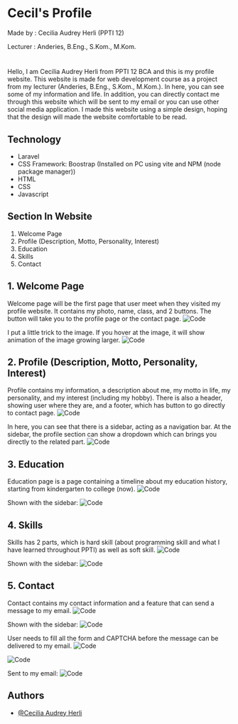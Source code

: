 
# Cecil's Profile
Made by     : Cecilia Audrey Herli (PPTI 12)

Lecturer    : Anderies, B.Eng., S.Kom., M.Kom.
#
Hello, I am Cecilia Audrey Herli from PPTI 12 BCA and this is my profile website. This website is made for web development course as a project from my lecturer (Anderies, B.Eng., S.Kom., M.Kom.). In here, you can see some of my information and life. In addition, you can directly contact me through this website which will be sent to my email or you can use other social media application. I made this website using a simple design, hoping that the design will made the website comfortable to be read.





##  Technology
- Laravel
- CSS Framework: Boostrap (Installed on PC using vite and NPM (node package manager))
- HTML
- CSS
- Javascript


## Section In Website
1. Welcome Page
2. Profile (Description, Motto, Personality, Interest)
3. Education
4. Skills
5. Contact



## 1. Welcome Page
Welcome page will be the first page that user meet when they visited my profile website. It contains my photo, name, class, and 2 buttons. The button will take you to the profile page or the contact page. 
![Code](https://github.com/Caudrey/Cecil-Profile/tree/main/WebsiteDocumentation/WelcomePage.png)

I put a little trick to the image. If you hover at the image, it will show animation of the image growing larger.
![Code](https://github.com/Caudrey/Cecil-Profile/tree/main/WebsiteDocumentation/WelcomePage_Trick.png)



## 2. Profile  (Description, Motto, Personality, Interest)
Profile contains my information, a description about me, my motto in life, my personality, and my interest (including my hobby). There is also a header, showing user where they are, and a footer, which has button to go directly to contact page.
![Code](https://github.com/Caudrey/Cecil-Profile/tree/main/WebsiteDocumentation/Profile.png)

In here, you can see that there is a sidebar, acting as a navigation bar. At the sidebar, the profile section can show a dropdown which can brings you directly to the related part. 
![Code](https://github.com/Caudrey/Cecil-Profile/tree/main/WebsiteDocumentation/SideBar_Profile.png)



## 3. Education
Education page is a page containing a timeline about my education history, starting from kindergarten to college (now).
![Code](https://github.com/Caudrey/Cecil-Profile/tree/main/WebsiteDocumentation/Education.png)

Shown with the sidebar:
![Code](https://github.com/Caudrey/Cecil-Profile/tree/main/WebsiteDocumentation/SideBar_Education.png)


## 4. Skills
Skills has 2 parts, which is hard skill (about programming skill and what I have learned throughout PPTI) as well as soft skill. 
![Code](https://github.com/Caudrey/Cecil-Profile/tree/main/WebsiteDocumentation/Skills.png)

Shown with the sidebar:
![Code](https://github.com/Caudrey/Cecil-Profile/tree/main/WebsiteDocumentation/SideBar_Skills.png)


## 5. Contact
Contact contains my contact information and a feature that can send a message to my email.
![Code](https://github.com/Caudrey/Cecil-Profile/tree/main/WebsiteDocumentation/Contact.png)

Shown with the sidebar:
![Code](https://github.com/Caudrey/Cecil-Profile/tree/main/WebsiteDocumentation/SideBar_Contact.png)


User needs to fill all the form and CAPTCHA before the message can be delivered to my email.
![Code](https://github.com/Caudrey/Cecil-Profile/tree/main/WebsiteDocumentation/Contact_Form_Filled.png)

![Code](https://github.com/Caudrey/Cecil-Profile/tree/main/WebsiteDocumentation/CAPTCHA.png)

Sent to my email:
![Code](https://github.com/Caudrey/Cecil-Profile/tree/main/WebsiteDocumentation/Email_Sent.png)



## Authors

- [@Cecilia Audrey Herli](https://github.com/Caudrey/)

